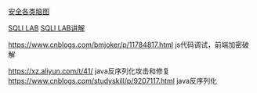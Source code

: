 [安全各类脑图](https://github.com/laoxiajiadeyun/Mind-Map)

[SQLI LAB]()
[SQLI LAB讲解](https://blog.csdn.net/qq_41420747/article/details/81836327#Less-1%20GET%20-%20Error%20based%20-%20Single%20quotes%20-%20String(%E5%9F%BA%E4%BA%8E%E9%94%99%E8%AF%AF%E7%9A%84GET%E5%8D%95%E5%BC%95%E5%8F%B7%E5%AD%97%E7%AC%A6%E5%9E%8B%E6%B3%A8%E5%85%A5))



https://www.cnblogs.com/bmjoker/p/11784817.html  js代码调试，前端加密破解

https://xz.aliyun.com/t/41/  java反序列化攻击和修复
https://www.cnblogs.com/studyskill/p/9207117.html  java反序列化
